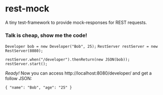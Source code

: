 rest-mock
=========

A tiny test-framework to provide mock-responses for REST requests.
<br />



### Talk is cheap, show me the code!

  `Developer bob = new Developer("Bob", 25);`
  `RestServer restServer = new RestServer(8080);`
  
  `restServer.when("/developer").thenReturn(new JSON(bob));`<br />
  `restServer.start();`


*Ready!* 
Now you can access http://localhost:8080/developer/ and get a follow JSON:

  `{ "name": "Bob", "age": "25" }`